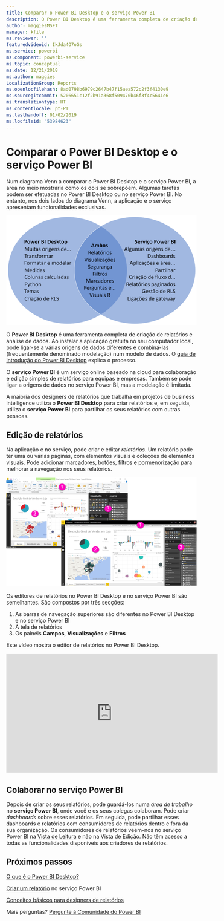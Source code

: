 ```yaml
---
title: Comparar o Power BI Desktop e o serviço Power BI
description: O Power BI Desktop é uma ferramenta completa de criação de relatórios e análise de dados. O serviço Power BI é um serviço online baseado na cloud para colaboração e edição simples de relatórios para equipas e empresas.
author: maggiesMSFT
manager: kfile
ms.reviewer: ''
featuredvideoid: IkJda4O7oGs
ms.service: powerbi
ms.component: powerbi-service
ms.topic: conceptual
ms.date: 12/21/2018
ms.author: maggies
LocalizationGroup: Reports
ms.openlocfilehash: 8ad0798b6979c2647b47f15aea572c2f3f4130e9
ms.sourcegitcommit: 5206651c12f2b91a368f509470b46f3f4c5641e6
ms.translationtype: HT
ms.contentlocale: pt-PT
ms.lasthandoff: 01/02/2019
ms.locfileid: "53984623"
---
```

# <a name="comparing-power-bi-desktop-and-the-power-bi-service"></a>Comparar o Power BI Desktop e o serviço Power BI

Num diagrama Venn a comparar o Power BI Desktop e o serviço Power BI, a área no meio mostraria como os dois se sobrepõem. Algumas tarefas podem ser efetuadas no Power BI Desktop ou no serviço Power BI. No entanto, nos dois lados do diagrama Venn, a aplicação e o serviço apresentam funcionalidades exclusivas.  

![Diagrama Venn do Power BI Desktop e do serviço Power BI](media/service-service-vs-desktop/power-bi-venn-desktop-service.png)

O **Power BI Desktop** é uma ferramenta completa de criação de relatórios e análise de dados. Ao instalar a aplicação gratuita no seu computador local, pode ligar-se a várias origens de dados diferentes e combiná-las (frequentemente denominado modelação) num modelo de dados. O [guia de introdução do Power BI Desktop](desktop-getting-started.md) explica o processo.

O **serviço Power BI** é um serviço online baseado na cloud para colaboração e edição simples de relatórios para equipas e empresas. Também se pode ligar a origens de dados no serviço Power BI, mas a modelação é limitada. 

A maioria dos designers de relatórios que trabalha em projetos de business intelligence utiliza o **Power BI Desktop** para criar relatórios e, em seguida, utiliza o **serviço Power BI** para partilhar os seus relatórios com outras pessoas.

## <a name="report-editing"></a>Edição de relatórios

Na aplicação e no serviço, pode criar e editar *relatórios*. Um relatório pode ter uma ou várias páginas, com elementos visuais e coleções de elementos visuais. Pode adicionar marcadores, botões, filtros e pormenorização para melhorar a navegação nos seus relatórios.

![Editar um relatório no Power BI Desktop ou no serviço Power BI](media/service-service-vs-desktop/power-bi-editing-desktop-service.png)

Os editores de relatórios no Power BI Desktop e no serviço Power BI são semelhantes. São compostos por três secções:  

1. As barras de navegação superiores são diferentes no Power BI Desktop e no serviço Power BI    
2. A tela de relatórios     
3. Os painéis **Campos**, **Visualizações** e **Filtros**

Este vídeo mostra o editor de relatórios no Power BI Desktop. 

<iframe width="560" height="315" src="https://www.youtube.com/embed/IkJda4O7oGs" frameborder="0" allowfullscreen></iframe>

## <a name="collaborating-in-the-power-bi-service"></a>Colaborar no serviço Power BI

Depois de criar os seus relatórios, pode guardá-los numa *área de trabalho* no **serviço Power BI**, onde você e os seus colegas colaboram. Pode criar *dashboards* sobre esses relatórios. Em seguida, pode partilhar esses dashboards e relatórios com consumidores de relatórios dentro e fora da sua organização. Os consumidores de relatórios veem-nos no serviço Power BI na [Vista de Leitura](consumer/end-user-reading-view.md) e não na Vista de Edição. Não têm acesso a todas as funcionalidades disponíveis aos criadores de relatórios. 

## <a name="next-steps"></a>Próximos passos

[O que é o Power BI Desktop?](desktop-what-is-desktop.md)

[Criar um relatório](service-report-create-new.md) no serviço Power BI

[Conceitos básicos para designers de relatórios](service-basic-concepts.md)

Mais perguntas? [Pergunte à Comunidade do Power BI](http://community.powerbi.com/)

